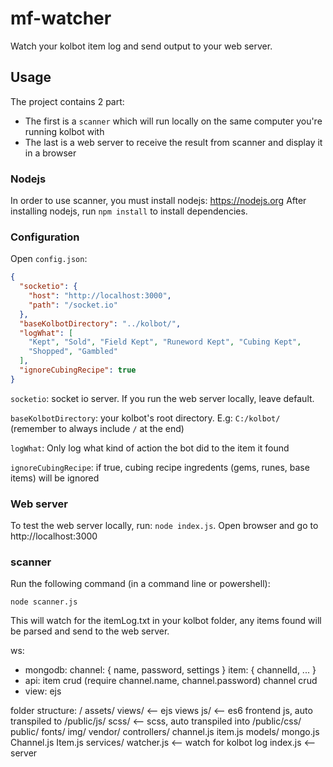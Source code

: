 # mf-watcher

Watch your kolbot item log and send output to your web server.

## Usage

The project contains 2 part:
- The first is a `scanner` which will run locally on the same computer you're running kolbot with
- The last is a web server to receive the result from scanner and display it in a browser

### Nodejs

In order to use scanner, you must install nodejs: https://nodejs.org
After installing nodejs, run `npm install` to install dependencies.

### Configuration

Open `config.json`:

```json
{
  "socketio": {
    "host": "http://localhost:3000",
    "path": "/socket.io"
  },
  "baseKolbotDirectory": "../kolbot/",
  "logWhat": [
    "Kept", "Sold", "Field Kept", "Runeword Kept", "Cubing Kept",
    "Shopped", "Gambled"
  ],
  "ignoreCubingRecipe": true
}
```
`socketio`: socket io server. If you run the web server locally, leave default.

`baseKolbotDirectory`: your kolbot's root directory. E.g: `C:/kolbot/` (remember to always include `/` at the end)

`logWhat`: Only log what kind of action the bot did to the item it found

`ignoreCubingRecipe`: if true, cubing recipe ingredents (gems, runes, base items) will be ignored

### Web server

To test the web server locally, run: `node index.js`.
Open browser and go to http://localhost:3000

### scanner

Run the following command (in a command line or powershell):

`node scanner.js`

This will watch for the itemLog.txt in your kolbot folder, any items found will be parsed and send to the web server.

ws:
+ mongodb:
    channel: { name, password, settings }
    item: { channelId, ... }
+ api:
    item crud (require channel.name, channel.password)
    channel crud
+ view: ejs

folder structure:
/
    assets/
        views/ <-- ejs views
        js/ <-- es6 frontend js, auto transpiled to /public/js/
        scss/ <-- scss, auto transpiled into /public/css/
    public/
        fonts/
        img/
        vendor/
    controllers/
        channel.js
        item.js
    models/
        mongo.js
        Channel.js
        Item.js
    services/
    watcher.js <-- watch for kolbot log
    index.js <-- server
